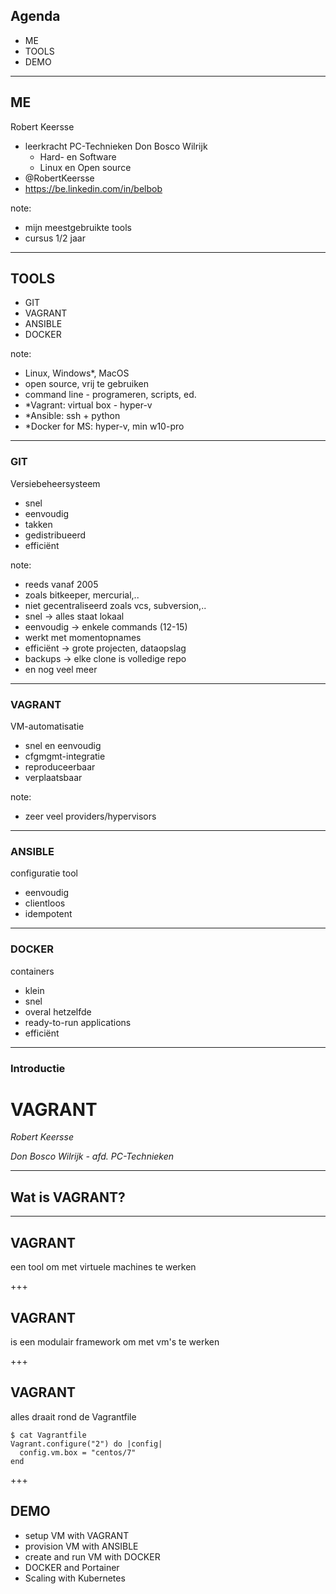 ## Agenda

* ME
* TOOLS
* DEMO

---

## ME

Robert Keersse

* leerkracht PC-Technieken Don Bosco Wilrijk
  - Hard- en Software
  - Linux en Open source
* @RobertKeersse
* https://be.linkedin.com/in/belbob  

note:
- mijn meestgebruikte tools
- cursus 1/2 jaar

---

## TOOLS

* GIT
* VAGRANT
* ANSIBLE
* DOCKER

note:
- Linux, Windows*, MacOS
- open source, vrij te gebruiken
- command line - programeren, scripts, ed.
- *Vagrant: virtual box - hyper-v
- *Ansible: ssh + python
- *Docker for MS: hyper-v, min w10-pro

---

### GIT

Versiebeheersysteem
  - snel
  - eenvoudig
  - takken
  - gedistribueerd
  - efficiënt

note:
- reeds vanaf 2005
- zoals bitkeeper, mercurial,..
- niet gecentraliseerd zoals vcs, subversion,..
- snel -> alles staat lokaal
- eenvoudig -> enkele commands (12-15)
- werkt met momentopnames
- efficiënt -> grote projecten, dataopslag
- backups -> elke clone is volledige repo
- en nog veel meer

---

### VAGRANT

VM-automatisatie
  - snel en eenvoudig
  - cfgmgmt-integratie
  - reproduceerbaar
  - verplaatsbaar

note:
- zeer veel providers/hypervisors

---

### ANSIBLE

configuratie tool
  - eenvoudig
  - clientloos
  - idempotent

---

### DOCKER

containers
  - klein
  - snel
  - overal hetzelfde
  - ready-to-run applications
  - efficiënt

---

### Introductie
# VAGRANT

*Robert Keersse*

*Don Bosco Wilrijk - afd. PC-Technieken*

---

## Wat is VAGRANT?

---

## VAGRANT
een tool om met virtuele machines te werken

+++

## VAGRANT
is een modulair framework om met vm's te werken

+++

## VAGRANT
alles draait rond de Vagrantfile

```
$ cat Vagrantfile
Vagrant.configure("2") do |config|
  config.vm.box = "centos/7"
end
```
+++

## DEMO

* setup VM with VAGRANT
* provision VM with ANSIBLE
* create and run VM with DOCKER
* DOCKER and Portainer
* Scaling with Kubernetes
